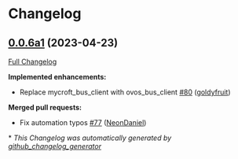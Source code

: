 # Changelog

## [0.0.6a1](https://github.com/OpenVoiceOS/ovos-ocp-audio-plugin/tree/0.0.6a1) (2023-04-23)

[Full Changelog](https://github.com/OpenVoiceOS/ovos-ocp-audio-plugin/compare/V0.0.5...0.0.6a1)

**Implemented enhancements:**

- Replace mycroft\_bus\_client with ovos\_bus\_client [\#80](https://github.com/OpenVoiceOS/ovos-ocp-audio-plugin/pull/80) ([goldyfruit](https://github.com/goldyfruit))

**Merged pull requests:**

- Fix automation typos [\#77](https://github.com/OpenVoiceOS/ovos-ocp-audio-plugin/pull/77) ([NeonDaniel](https://github.com/NeonDaniel))



\* *This Changelog was automatically generated by [github_changelog_generator](https://github.com/github-changelog-generator/github-changelog-generator)*
